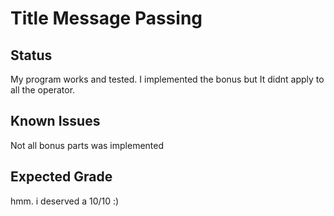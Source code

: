 # Title Message Passing
## Status 
My program works and tested. I implemented the bonus but It didnt apply to all the operator.
## Known Issues 
Not all bonus parts was implemented
## Expected Grade 
hmm. i deserved a 10/10 :)